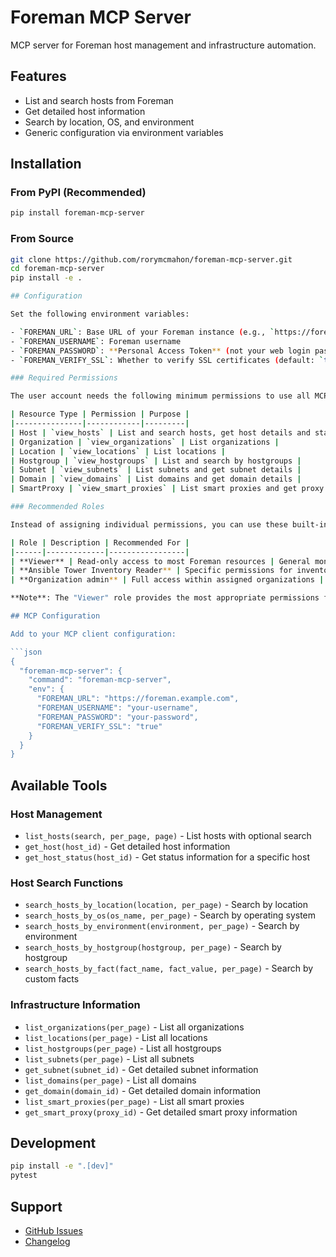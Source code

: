 # Foreman MCP Server

MCP server for Foreman host management and infrastructure automation.

## Features

- List and search hosts from Foreman
- Get detailed host information
- Search by location, OS, and environment
- Generic configuration via environment variables

## Installation

### From PyPI (Recommended)

```bash
pip install foreman-mcp-server
```

### From Source

```bash
git clone https://github.com/rorymcmahon/foreman-mcp-server.git
cd foreman-mcp-server
pip install -e .

## Configuration

Set the following environment variables:

- `FOREMAN_URL`: Base URL of your Foreman instance (e.g., `https://foreman.example.com`)
- `FOREMAN_USERNAME`: Foreman username
- `FOREMAN_PASSWORD`: **Personal Access Token** (not your web login password - create this in User Administration → Personal Access Tokens)
- `FOREMAN_VERIFY_SSL`: Whether to verify SSL certificates (default: `true`)

### Required Permissions

The user account needs the following minimum permissions to use all MCP server tools:

| Resource Type | Permission | Purpose |
|---------------|------------|---------|
| Host | `view_hosts` | List and search hosts, get host details and status |
| Organization | `view_organizations` | List organizations |
| Location | `view_locations` | List locations |
| Hostgroup | `view_hostgroups` | List and search by hostgroups |
| Subnet | `view_subnets` | List subnets and get subnet details |
| Domain | `view_domains` | List domains and get domain details |
| SmartProxy | `view_smart_proxies` | List smart proxies and get proxy details |

### Recommended Roles

Instead of assigning individual permissions, you can use these built-in roles:

| Role | Description | Recommended For |
|------|-------------|-----------------|
| **Viewer** | Read-only access to most Foreman resources | General monitoring and inventory queries |
| **Ansible Tower Inventory Reader** | Specific permissions for inventory access | Automated systems integration |
| **Organization admin** | Full access within assigned organizations | Organization-specific administration |

**Note**: The "Viewer" role provides the most appropriate permissions for this MCP server's read-only operations.

## MCP Configuration

Add to your MCP client configuration:

```json
{
  "foreman-mcp-server": {
    "command": "foreman-mcp-server",
    "env": {
      "FOREMAN_URL": "https://foreman.example.com",
      "FOREMAN_USERNAME": "your-username",
      "FOREMAN_PASSWORD": "your-password",
      "FOREMAN_VERIFY_SSL": "true"
    }
  }
}
```

## Available Tools

### Host Management
- `list_hosts(search, per_page, page)` - List hosts with optional search
- `get_host(host_id)` - Get detailed host information
- `get_host_status(host_id)` - Get status information for a specific host

### Host Search Functions
- `search_hosts_by_location(location, per_page)` - Search by location
- `search_hosts_by_os(os_name, per_page)` - Search by operating system
- `search_hosts_by_environment(environment, per_page)` - Search by environment
- `search_hosts_by_hostgroup(hostgroup, per_page)` - Search by hostgroup
- `search_hosts_by_fact(fact_name, fact_value, per_page)` - Search by custom facts

### Infrastructure Information
- `list_organizations(per_page)` - List all organizations
- `list_locations(per_page)` - List all locations
- `list_hostgroups(per_page)` - List all hostgroups
- `list_subnets(per_page)` - List all subnets
- `get_subnet(subnet_id)` - Get detailed subnet information
- `list_domains(per_page)` - List all domains
- `get_domain(domain_id)` - Get detailed domain information
- `list_smart_proxies(per_page)` - List all smart proxies
- `get_smart_proxy(proxy_id)` - Get detailed smart proxy information

## Development

```bash
pip install -e ".[dev]"
pytest
```

## Support

- [GitHub Issues](https://github.com/rorymcmahon/foreman-mcp-server/issues)
- [Changelog](CHANGELOG.md)
